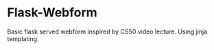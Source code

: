 # Flask-Webform
Basic flask served webform inspired by CS50 video lecture.  Using jinja templating.
